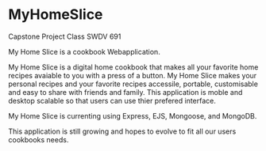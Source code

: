 # MyHomeSlice
Capstone Project  Class SWDV 691

My Home Slice is a cookbook Webapplication.

My Home Slice is a digital home cookbook that makes all your favorite home recipes avaiable to you with a press of a button.
My Home Slice makes your personal recipes and your favorite recipes accessile, portable, customisable and easy to share with friends and family. 
This application is moble and desktop scalable so that users can use thier prefered interface. 

My Home Slice is currenting using Express, EJS, Mongoose, and MongoDB. 

This application is still growing and hopes to evolve to fit all our users cookbooks needs. 

